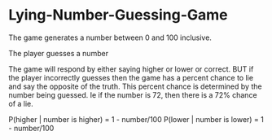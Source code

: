 # Lying-Number-Guessing-Game

The game generates a number between 0 and 100 inclusive. 

The player guesses a number

The game will respond by either saying higher or lower or correct. BUT if the player incorrectly guesses then the game has a percent chance to lie and say the opposite of the truth. This percent chance is determined by the number being guessed. Ie if the number is 72, then there is a 72% chance of a lie.

P(higher | number is higher) = 1 - number/100
P(lower | number is lower) = 1 - number/100